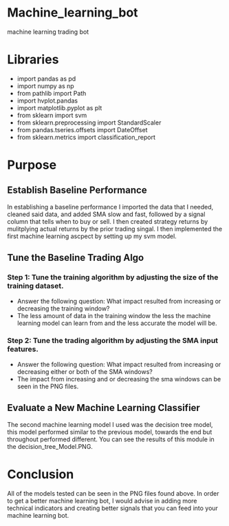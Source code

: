 # Machine_learning_bot
machine learning trading bot
# Libraries 
- import pandas as pd
- import numpy as np
- from pathlib import Path
- import hvplot.pandas
- import matplotlib.pyplot as plt
- from sklearn import svm
- from sklearn.preprocessing import StandardScaler
- from pandas.tseries.offsets import DateOffset
- from sklearn.metrics import classification_report
# Purpose
## Establish Baseline Performance
In establishing a baseline performance I imported the data that I needed, cleaned said data, and added SMA slow and fast, followed by a signal column that tells when to buy or sell. I then created strategy returns by mulitplying actual returns by the prior trading singal. I then implemented the first machine learning ascpect by setting up my svm model. 
## Tune the Baseline Trading Algo
### Step 1: Tune the training algorithm by adjusting the size of the training dataset. 
- Answer the following question: What impact resulted from increasing or decreasing the training window?
- The less amount of data in the training window the less the machine learning model can learn from and the less accurate the model will be.
### Step 2: Tune the trading algorithm by adjusting the SMA input features. 
- Answer the following question: What impact resulted from increasing or decreasing either or both of the  SMA windows?
- The impact from increasing and or decreasing the sma windows can be seen in the PNG files.
## Evaluate a New Machine Learning Classifier
The second machine learning model I used was the decision tree model, this model performed similar to the previous model, towards the end but throughout performed different. You can see the results of this module in the decision_tree_Model.PNG.
# Conclusion
All of the models tested can be seen in the PNG files found above. In order to get a better machine learning bot, I would advise in adding more technical indicators and creating better signals that you can feed into your machine learning bot.
